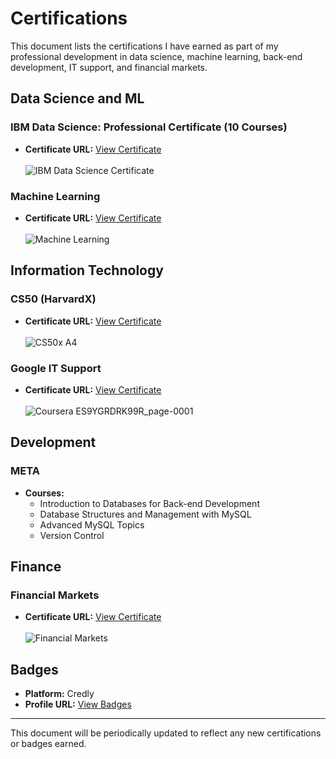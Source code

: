 # Certifications

This document lists the certifications I have earned as part of my professional development in data science, machine learning, back-end development, IT support, and financial markets.

## Data Science and ML

### IBM Data Science: Professional Certificate (10 Courses)
- **Certificate URL:** [View Certificate](https://www.coursera.org/account/accomplishments/specialization/certificate/U749ZLNQNQVL)
<br><br>![IBM Data Science Certificate](https://github.com/kralchris/Certifications/assets/90260861/49072603-d08e-416c-97ca-877b2322ddea)

### Machine Learning
- **Certificate URL:** [View Certificate](https://www.coursera.org/account/accomplishments/certicate/AGYECKQY3NNQ)
<br><br>![Machine Learning](https://github.com/kralchris/Certifications/assets/90260861/4feed187-c8cd-4941-80d0-b4b86840aad6)

## Information Technology

### CS50 (HarvardX)
- **Certificate URL:** [View Certificate](https://www.coursera.org/account/accomplishments/specialization/certificate/ES9YGRDRK99R)
<br><br>![CS50x A4](https://github.com/kralchris/Certifications/assets/90260861/8a79d64a-8115-498f-97df-b59929f65c59)

### Google IT Support
- **Certificate URL:** [View Certificate](https://www.coursera.org/account/accomplishments/specialization/certificate/ES9YGRDRK99R)
<br><br>![Coursera ES9YGRDRK99R_page-0001](https://github.com/kralchris/Certifications/assets/90260861/c925aa9c-230c-43ce-bf7f-f44d02b9b573)

## Development

### META
- **Courses:**
  - Introduction to Databases for Back-end Development
  - Database Structures and Management with MySQL
  - Advanced MySQL Topics
  - Version Control

## Finance

### Financial Markets
- **Certificate URL:** [View Certificate](https://www.coursera.org/account/accomplishments/certi¬cate/FUU656C5XG5N)
<br><br>![Financial Markets](https://github.com/kralchris/Certifications/assets/90260861/0a8e5562-9e0f-4ef0-a2a5-8cf3a838d02f)

## Badges

- **Platform:** Credly
- **Profile URL:** [View Badges](https://www.credly.com/users/kristijan-sarin/badges)

---

This document will be periodically updated to reflect any new certifications or badges earned.
